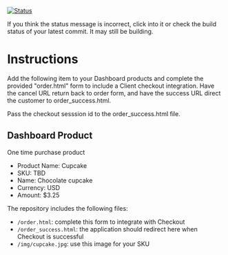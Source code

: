 [![Status](https://img.shields.io/badge/status-SUBMITTABLE%20COMMIT:%20e58f05ee8a4bb4a50822ebea886b93f961a50fad-brightgreen.svg)](https://github.com/andremcb/bakery_scaffold_AApE3fQi8zR0pcdo/commit/e58f05ee8a4bb4a50822ebea886b93f961a50fad)




















































































































































If you think the status message is incorrect, click into it or check the build status of your latest commit. It may still be building.

# Instructions 

Add the following item to your Dashboard products and complete the provided "order.html" form to include a Client checkout integration. Have the cancel URL return back to order form, and have the success URL direct the customer to order_success.html. 

Pass the checkout sesssion id to the order_success.html file.

## Dashboard Product
One time purchase product
* Product Name: Cupcake
* SKU: TBD
* Name: Chocolate cupcake
* Currency: USD
* Amount: $3.25

The repository includes the following files:
* `/order.html`: complete this form to integrate with Checkout
* `/order_success.html`: the application should redirect here when Checkout is successful
* `/img/cupcake.jpg`: use this image for your SKU
